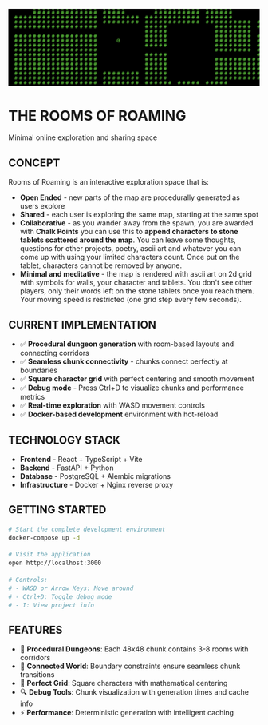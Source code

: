 ![Rooms of Roaming Banner](banner.png)

# THE ROOMS OF ROAMING
Minimal online exploration and sharing space

## CONCEPT
Rooms of Roaming is an interactive exploration space that is:
* **Open Ended** - new parts of the map are procedurally generated as users explore
* **Shared** - each user is exploring the same map, starting at the same spot
* **Collaborative** - as you wander away from the spawn, you are awarded with **Chalk Points** you can use this to **append characters to stone tablets scattered around the map**. You can leave some thoughts, questions for other projects, poetry, ascii art and whatever you can come up with using your limited characters count. Once put on the tablet, characters cannot be removed by anyone.
* **Minimal and meditative** - the map is rendered with ascii art on 2d grid with symbols for walls, your character and tablets. You don't see other players, only their words left on the stone tablets once you reach them. Your moving speed is restricted (one grid step every few seconds).

## CURRENT IMPLEMENTATION
* ✅ **Procedural dungeon generation** with room-based layouts and connecting corridors
* ✅ **Seamless chunk connectivity** - chunks connect perfectly at boundaries
* ✅ **Square character grid** with perfect centering and smooth movement
* ✅ **Debug mode** - Press Ctrl+D to visualize chunks and performance metrics
* ✅ **Real-time exploration** with WASD movement controls
* ✅ **Docker-based development** environment with hot-reload

## TECHNOLOGY STACK
* **Frontend** - React + TypeScript + Vite
* **Backend** - FastAPI + Python
* **Database** - PostgreSQL + Alembic migrations
* **Infrastructure** - Docker + Nginx reverse proxy

## GETTING STARTED
```bash
# Start the complete development environment
docker-compose up -d

# Visit the application
open http://localhost:3000

# Controls:
# - WASD or Arrow Keys: Move around
# - Ctrl+D: Toggle debug mode
# - I: View project info
```

## FEATURES
- 🏰 **Procedural Dungeons**: Each 48x48 chunk contains 3-8 rooms with corridors
- 🔗 **Connected World**: Boundary constraints ensure seamless chunk transitions  
- 🎯 **Perfect Grid**: Square characters with mathematical centering
- 🔍 **Debug Tools**: Chunk visualization with generation times and cache info
- ⚡ **Performance**: Deterministic generation with intelligent caching